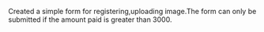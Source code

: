 Created a simple form for registering,uploading image.The form can only be submitted if the amount paid is greater than 3000.
